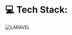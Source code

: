 # 💻 Tech Stack:
![LARAVEL](https://img.shields.io/badge/laravel-%231572B6.svg?style=for-the-badge&logo=laravel&logoColor=white) 
